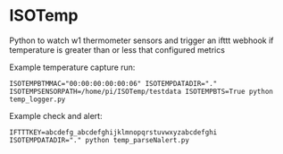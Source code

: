 # ISOTemp
Python to watch w1 thermometer sensors and trigger an ifttt webhook if temperature is greater than or less that configured metrics

Example temperature capture run:

`ISOTEMPBTMMAC="00:00:00:00:00:06" ISOTEMPDATADIR="." ISOTEMPSENSORPATH=/home/pi/ISOTemp/testdata ISOTEMPBTS=True python temp_logger.py`

Example check and alert:

`IFTTTKEY=abcdefg_abcdefghijklmnopqrstuvwxyzabcdefghi ISOTEMPDATADIR="." python temp_parseNalert.py`
